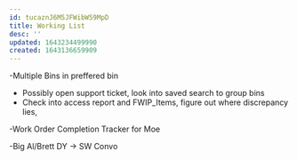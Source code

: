 ```yaml
---
id: tucaznJ6M5JFWibW59MpD
title: Working List
desc: ''
updated: 1643234499990
created: 1643136659909
---
```


-Multiple Bins in preffered bin
- Possibly open support ticket, look into saved search to group bins
- Check into access report and FWIP_Items, figure out where discrepancy lies,

-Work Order Completion Tracker for Moe

-Big Al/Brett DY -> SW Convo






